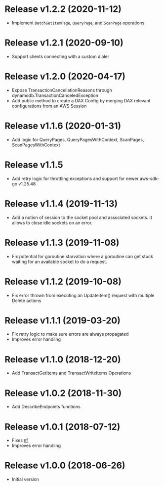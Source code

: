 Release v1.2.2 (2020-11-12)
===
* Implement `BatchGetItemPage`, `QueryPage`, and `ScanPage` operations

Release v1.2.1 (2020-09-10)
===
* Support clients connecting with a custom dialer

Release v1.2.0 (2020-04-17)
===
* Expose TransactionCancellationReasons through dynamodb.TransactionCanceledException
* Add public method to create a DAX Config by merging DAX relevant configurations from an AWS Session

Release v1.1.6 (2020-01-31)
===
* Add logic for QueryPages, QueryPagesWithContext, ScanPages, ScanPagesWithContext

Release v1.1.5
===
* Add retry logic for throttling exceptions and support for newer aws-sdk-go v1.25.48

Release v1.1.4 (2019-11-13)
===
* Add a notion of session to the socket pool and associated sockets. It allows to close idle sockets on an error.

Release v1.1.3 (2019-11-08)
===
* Fix potential for goroutine starvation where a goroutine can get stuck waiting for an available socket to do a request.

Release v1.1.2 (2019-10-08)
===
* Fix error thrown from executing an Updateitem() request with multiple Delete actions

Release v1.1.1 (2019-03-20)
===
* Fix retry logic to make sure errors are always propagated
* Improves error handling

Release v1.1.0 (2018-12-20)
===
* Add TransactGetItems and TransactWriteItems Operations

Release v1.0.2 (2018-11-30)
===
* Add DescribeEndpoints functions

Release v1.0.1 (2018-07-12)
===
* Fixes [#1](https://github.com/aws/aws-dax-go/issues/1)
* Improves error handling

Release v1.0.0 (2018-06-26)
===
* Initial version
